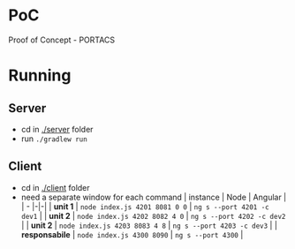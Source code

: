# PoC
Proof of Concept - PORTACS

# Running
## Server
- cd in [./server](server) folder
- run `./gradlew run`

## Client
- cd in [./client](client) folder
-  need a separate window for each command
| instance | Node | Angular |
| - |-|-|
| **unit 1** | `node index.js 4201 8081 0 0` | `ng s --port 4201 -c dev1` |
| **unit 2** | `node index.js 4202 8082 4 0` | `ng s --port 4202 -c dev2` |
| **unit 2** | `node index.js 4203 8083 4 8` | `ng s --port 4203 -c dev3` |
| **responsabile** | `node index.js 4300 8090` | `ng s --port 4300` |